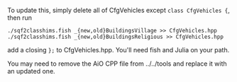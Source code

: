 To update this, simply delete all of CfgVehicles except `class CfgVehicles {`, then run

```
./sqf2classhims.fish _{new,old}BuildingsVillage >> CfgVehicles.hpp
./sqf2classhims.fish _{new,old}BuildingsReligious >> CfgVehicles.hpp
```

add a closing `};` to CfgVehicles.hpp. You'll need fish and Julia on your path.

You may need to remove the AiO CPP file from ../../tools and replace it with an updated one.
